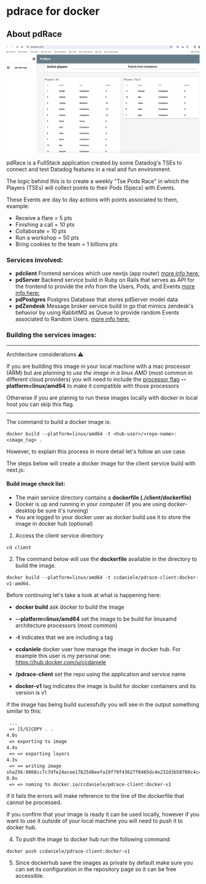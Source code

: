 # pdrace for docker

## About pdRace

![Alt text](client/image-1.png)

pdRace is a FullStack application created by some Datadog's TSEs to connect and test Datadog features in a real and fun environment.

The logic behind this is to create a weekly "Tse Pods Race" in which the Players (TSEs) will collect points to their Pods (Specs) with Events.

These Events are day to day actions with points associated to them, example:

- Receive a flare = 5 pts
- Finishing a call = 10 pts
- Collaborate = 10 pts
- Run a workshop = 50 pts
- Bring cookies to the team = 1 billions pts

### Services involved: 

- **pdclient** Frontend services which use nextjs (app router) [more info here:](client/README.md)
- **pdServer** Backend service build in Ruby on Rails that serves as API for the frontend to provide the info from the Users, Pods, and Events  [more info here:](server/README.md)
- **pdPostgres** Postgres Database that stores pdServer model data
- **pdZendesk** Message broker service build in go that mimics zendesk's behavior by using RabbitMQ as Queue to provide random Events associated to Random Users. [more info here:](zendesk/README.md)

### Building the services images: 

---

Architecture considerations :warning:

If you are building this image in your local machine with a mac processor (ARM) but are *planning to use the image in a linux AMD* (most common in different cloud providers) you will need to include the [processor flag](https://docs.docker.com/build/building/multi-platform/#:~:text=When%20triggering%20a%20build%2C%20use,one%20platform%20at%20a%20time) **--platform=linux/amd64** to make it compatible with those processors

Otherwise if you are plannig to run these images locally with docker in local host you can skip this flag. 

---

The command to build a docker image is: 

```
docker build --platform=linux/amd64 -t <hub-user>/<repo-name>:<image_tag> .
```

However, to explain this process in more detail let's follow an use case.  

The steps below will create a docker image for the client service build with next.js: 

#### Build image check list: 
- The main service directory contains a **dockerfile (./client/dockerfile)**
- Docker is up and running in your computer (if you are using docker-desktop be sure it's running)
- You are logged to your docker user as docker build use it to store the image in docker hub (optional)
 
1. Access the client service directory  
```
cd client
``` 

2. The command below will use the **dockerfile** available in the directory to build the image. 
```
docker build --platform=linux/amd64 -t ccdaniele/pdrace-client:docker-v1-amd64.
```

Before continuing let's take a look at what is happening here: 

- **docker build** ask docker to build the image

- **--platform=linux/amd64** set the image to be build for linuxamd architecture processors (most common)

- **-t** indicates that we are including a tag

- **ccdaniele** docker user how manage the image in docker hub. For example this user is my personal one: https://hub.docker.com/u/ccdaniele 

- **/pdrace-client** set the repo using the application and service name

- **docker-v1** tag indicates the image is build for docker containers and its version is v1 


 if the image has being build sucessfully you will see in the output something similar to this: 
```
 ...
 => [5/5]COPY . .                                                                                                                                                                     4.0s
 => exporting to image                                                                                                                                                                 4.4s
 => => exporting layers                                                                                                                                                                4.3s
 => => writing image sha256:9868cc7c7dfe24acee17625d6eefa19f79f43627f8465dc4e232d3b50780c4cc                                                                                           0.0s
 => => naming to docker.io/ccdaniele/pdrace-client:docker-v1
``` 

if it fails the errors will make reference to the line of the dockerfile that cannot be processed. 

If you confirm that your image is ready it can be used locally, however if you want to use it outside of your local machine you will need to push it to docker hub. 

4. To push the image to docker hub run the following command: 
```
docker push ccdaniele/pdrace-client:docker-v1
```
5. Since dockerhub save the images as private by default make sure you can set its configuration in the repository page so it can be free accessible. 
